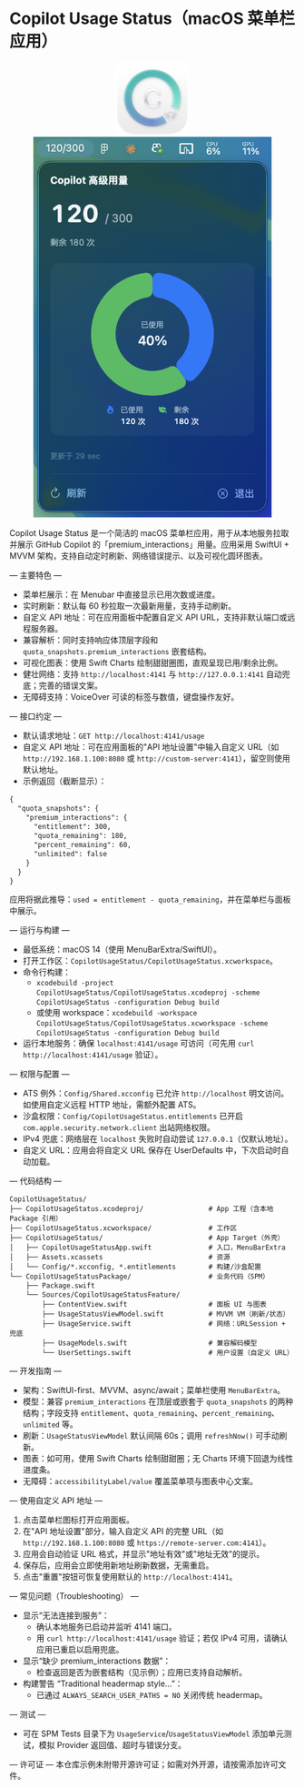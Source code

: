 # Copilot Usage Status（macOS 菜单栏应用）

<div align="center">
  <img src="CopilotUsageStatus/icon.png" alt="Copilot Usage Status app icon" width="128" />
  <img src="CopilotUsageStatus/Screenshot.png" alt="Copilot Usage Status panel screenshot" width="420" />
</div>

Copilot Usage Status 是一个简洁的 macOS 菜单栏应用，用于从本地服务拉取并展示 GitHub Copilot 的「premium_interactions」用量。应用采用 SwiftUI + MVVM 架构，支持自动定时刷新、网络错误提示、以及可视化圆环图表。

— 主要特色 —
- 菜单栏展示：在 Menubar 中直接显示已用次数或进度。
- 实时刷新：默认每 60 秒拉取一次最新用量，支持手动刷新。
- 自定义 API 地址：可在应用面板中配置自定义 API URL，支持非默认端口或远程服务器。
- 兼容解析：同时支持响应体顶层字段和 `quota_snapshots.premium_interactions` 嵌套结构。
- 可视化图表：使用 Swift Charts 绘制甜甜圈图，直观呈现已用/剩余比例。
- 健壮网络：支持 `http://localhost:4141` 与 `http://127.0.0.1:4141` 自动兜底；完善的错误文案。
- 无障碍支持：VoiceOver 可读的标签与数值，键盘操作友好。

— 接口约定 —
- 默认请求地址：`GET http://localhost:4141/usage`
- 自定义 API 地址：可在应用面板的"API 地址设置"中输入自定义 URL（如 `http://192.168.1.100:8080` 或 `http://custom-server:4141`），留空则使用默认地址。
- 示例返回（截断显示）：
```
{
  "quota_snapshots": {
    "premium_interactions": {
      "entitlement": 300,
      "quota_remaining": 180,
      "percent_remaining": 60,
      "unlimited": false
    }
  }
}
```
应用将据此推导：`used = entitlement - quota_remaining`，并在菜单栏与面板中展示。

— 运行与构建 —
- 最低系统：macOS 14（使用 MenuBarExtra/SwiftUI）。
- 打开工作区：`CopilotUsageStatus/CopilotUsageStatus.xcworkspace`。
- 命令行构建：
  - `xcodebuild -project CopilotUsageStatus/CopilotUsageStatus.xcodeproj -scheme CopilotUsageStatus -configuration Debug build`
  - 或使用 workspace：`xcodebuild -workspace CopilotUsageStatus/CopilotUsageStatus.xcworkspace -scheme CopilotUsageStatus -configuration Debug build`
- 运行本地服务：确保 `localhost:4141/usage` 可访问（可先用 `curl http://localhost:4141/usage` 验证）。

— 权限与配置 —
- ATS 例外：`Config/Shared.xcconfig` 已允许 `http://localhost` 明文访问。如使用自定义远程 HTTP 地址，需额外配置 ATS。
- 沙盒权限：`Config/CopilotUsageStatus.entitlements` 已开启 `com.apple.security.network.client` 出站网络权限。
- IPv4 兜底：网络层在 `localhost` 失败时自动尝试 `127.0.0.1`（仅默认地址）。
- 自定义 URL：应用会将自定义 URL 保存在 UserDefaults 中，下次启动时自动加载。

— 代码结构 —
```
CopilotUsageStatus/
├── CopilotUsageStatus.xcodeproj/                # App 工程（含本地 Package 引用）
├── CopilotUsageStatus.xcworkspace/              # 工作区
├── CopilotUsageStatus/                          # App Target（外壳）
│   ├── CopilotUsageStatusApp.swift              # 入口，MenuBarExtra
│   ├── Assets.xcassets                          # 资源
│   └── Config/*.xcconfig, *.entitlements        # 构建/沙盒配置
└── CopilotUsageStatusPackage/                   # 业务代码（SPM）
    ├── Package.swift
    └── Sources/CopilotUsageStatusFeature/
        ├── ContentView.swift                    # 面板 UI 与图表
        ├── UsageStatusViewModel.swift           # MVVM VM（刷新/状态）
        ├── UsageService.swift                   # 网络：URLSession + 兜底
        ├── UsageModels.swift                    # 兼容解码模型
        └── UserSettings.swift                   # 用户设置（自定义 URL）
```

— 开发指南 —
- 架构：SwiftUI-first、MVVM、async/await；菜单栏使用 `MenuBarExtra`。
- 模型：兼容 `premium_interactions` 在顶层或嵌套于 `quota_snapshots` 的两种结构；字段支持 `entitlement`、`quota_remaining`、`percent_remaining`、`unlimited` 等。
- 刷新：`UsageStatusViewModel` 默认间隔 60s；调用 `refreshNow()` 可手动刷新。
- 图表：如可用，使用 Swift Charts 绘制甜甜圈；无 Charts 环境下回退为线性进度条。
- 无障碍：`accessibilityLabel/value` 覆盖菜单项与图表中心文案。

— 使用自定义 API 地址 —
1. 点击菜单栏图标打开应用面板。
2. 在"API 地址设置"部分，输入自定义 API 的完整 URL（如 `http://192.168.1.100:8080` 或 `https://remote-server.com:4141`）。
3. 应用会自动验证 URL 格式，并显示"地址有效"或"地址无效"的提示。
4. 保存后，应用会立即使用新地址刷新数据，无需重启。
5. 点击"重置"按钮可恢复使用默认的 `http://localhost:4141`。

— 常见问题（Troubleshooting） —
- 显示“无法连接到服务”：
  - 确认本地服务已启动并监听 4141 端口。
  - 用 `curl http://localhost:4141/usage` 验证；若仅 IPv4 可用，请确认应用已重启以启用兜底。
- 显示“缺少 premium_interactions 数据”：
  - 检查返回是否为嵌套结构（见示例）；应用已支持自动解析。
- 构建警告 “Traditional headermap style…”：
  - 已通过 `ALWAYS_SEARCH_USER_PATHS = NO` 关闭传统 headermap。

— 测试 —
- 可在 SPM Tests 目录下为 `UsageService`/`UsageStatusViewModel` 添加单元测试，模拟 Provider 返回值、超时与错误分支。

— 许可证 —
本仓库示例未附带开源许可证；如需对外开源，请按需添加许可文件。

